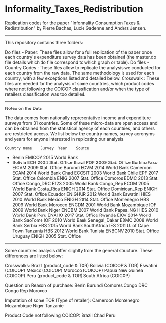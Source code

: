 # Informality_Taxes_Redistribution
Replication codes for the paper "Informality Consumption Taxes &amp; Redistribution"
by Pierre Bachas, Lucie Gadenne and Anders Jensen. 

-----------------------------------------------------------------------------------------------------
This repository contains three folders:

Do files - Paper: These files allow for a full replication of the paper once each country's expenditure survey data has been obtained (the master.do file details which do file correspond to which graph or table).
Do files - Country Codes : These files allow to replicate the analysis we conducted for each country from the raw data. The same methodology is used for each country, with a few exceptions listed and detailed below.
Crosswalk : These files are needed for the analysis of some countries, which product codes where not following the COICOP classification and/or when the type of retailers classification was too detailed.

-----------------------------------------------------------------------------------------------------
Notes on the Data

The data comes from nationally representative income and expenditure surveys from 31 countries. 
Some of these micro-data are open access and can be obtained from the statistical agency of each countries, and others are restricted access. We list below the country names, survey acronyms and years for anyone interested in replicating our analysis. 

    Country name	Survey	Year	Source
-  Benin	        EMICOV	2015	World Bank
-  Bolivia	      ECH	    2004	Stat. Office
Brazil	      POF	    2009	Stat. Office
BurkinaFaso	  EICVM	  2009	Stat. Office
Burundi	      ECVM	  2014	World Bank
Cameroon	    ECAM	  2014	World Bank
Chad	        ECOSIT	2003	World Bank
Chile	        EPF	    2017	Stat. Office
Colombia	    ENIG	  2007	Stat. Office
Comoros	      EDMC	  2013	Stat. Office
Congo_DRC	    E123	  2005	World Bank
Congo_Rep	    ECOM	  2005	World Bank
Costa_Rica	  ENIGH	  2014	Stat. Office
Dominican_Rep	ENIGH	  2007	Stat. Office
Ecuador	      ENIGHUR	2012	World Bank
Eswatini	    HIES	  2010	World Bank
Mexico	      ENIGH	  2014	Stat. Office
Montenegro	  HBS	    2009	World Bank
Morocco	      ENCDM	  2001	World Bank
Mozambique	  IOF	    2009	World Bank
Niger	        ENCBM	  2007	World Bank
Papua_NG	    HIES	  2010	World Bank
Peru	        ENAHO	  2017	Stat. Office
Rwanda	      EICV	  2014	World Bank
SaoTome	      IOF	    2010	World Bank
Senegal_Dakar	EDMC	  2008	World Bank
Serbia	      HBS	    2015	World Bank
SouthAfrica	  IES	    2011	U. of Cape Town
Tanzania	    HBS	    2012	World Bank
Tunisia	      ENBCNV	2010	Stat. Office
Uruguay	      ENIGH	  2005	Stat. Office

-----------------------------------------------------------------------------------------------------
Some countries analysis differ slighlty from the general structure. These differences are listed below:

Crosswalks:
Brazil (product_code & TOR)
Bolivia (COICOP & TOR)
Eswatini (COICOP)
Mexico (COICOP)
Morocco (COICOP)
Papua New Guinea (COICOP)
Peru (product_code & TOR)
South Africa (COICOP)

Question on Reason of purchase:
Benin
Burundi
Comores
Congo DRC
Congo Rep
Morocco

Imputation of some TOR (Type of retailer):
Cameroon
Montenegro
Mozambique
Niger
Tanzanie

Product Code not following COICOP:
Brazil
Chad
Peru
